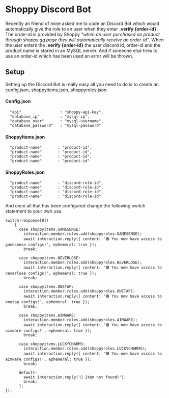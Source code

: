 # Shoppy Discord Bot
Recently an friend of mine asked me to code an Discord Bot which would automatically give the role to an user when they enter **.verify {order-id}**. The order-id is provided by Shoppy *"when an user purchased an product through shoppy.gg page they will automatically receive an order-id"*. When the user enters the **.verify {order-id}** the user discord id, order-id and the product name is stored in an MySQL server. And if someone else tries to use an order-id which has been used an error will be thrown.

## Setup
Setting up the Discord Bot is really easy all you need to do is to create an config.json, shoppyitems.json, shoppyroles.json.

#### Config.json

```` 
  "api"                 : "shoppy-api-key",
  "database_ip"         : "mysql-ip",
  "database_user"       : "mysql-username",
  "database_password"   : "mysql-password"
```` 
#### ShoppyItems.json
```` 
  "product-name"       : "product-id",
  "product-name"       : "product-id",
  "product-name"       : "product-id",
  "product-name"       : "product-id"
```` 
#### ShoppyRoles.json
```` 
  "product-name"       : "discord-role-id",
  "product-name"       : "discord-role-id",
  "product-name"       : "discord-role-id",
  "product-name"       : "discord-role-id"
````
And once all that has been configured change the following switch statement to your own use.

````
switch(response[0])
    {
      case shoppyitems.GAMESENSE:
        interaction.member.roles.add(shoppyroles.GAMESENSE);
        await interaction.reply({ content: '🟢 You now have access to gamesense configs!', ephemeral: true });
        break;

      case shoppyitems.NEVERLOSE:
        interaction.member.roles.add(shoppyroles.NEVERLOSE);
        await interaction.reply({ content: '🟢 You now have access to neverlose configs!', ephemeral: true });
        break;	

      case shoppyitems.ONETAP:
        interaction.member.roles.add(shoppyroles.ONETAP);
        await interaction.reply({ content: '🟢 You now have access to onetap configs!', ephemeral: true });
        break;

      case shoppyitems.AIMWARE:
        interaction.member.roles.add(shoppyroles.AIMWARE);
        await interaction.reply({ content: '🟢 You now have access to aimware configs!', ephemeral: true });
        break;

      case shoppyitems.LUCKYCHARMS:
        interaction.member.roles.add(shoppyroles.LUCKYCHARMS);
        await interaction.reply({ content: '🟢 You now have access to aimware configs!', ephemeral: true });
        break;

      default:
        await interaction.reply('🔴 Item not found!');
        break;
      };
});
````
